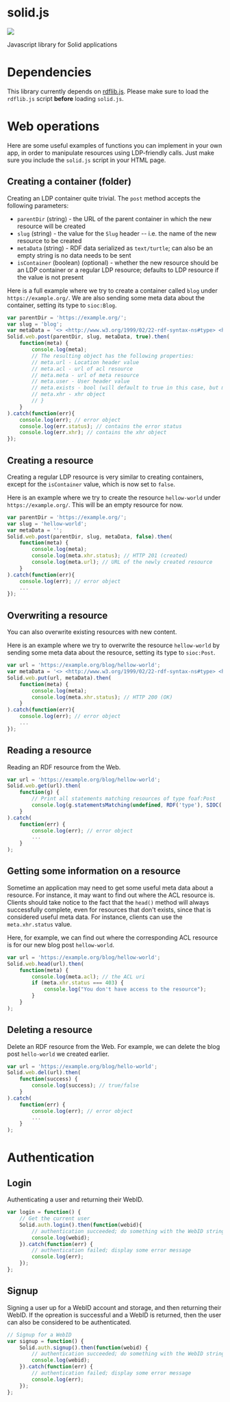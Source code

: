 # solid.js
[![](https://img.shields.io/badge/project-Solid-7C4DFF.svg?style=flat-square)](https://github.com/solid/solid)

Javascript library for Solid applications

# Dependencies
This library currently depends on [rdflib.js](https://github.com/linkeddata/rdflib.js/). Please make sure to load the `rdflib.js` script **before** loading `solid.js`.

# Web operations

Here are some useful examples of functions you can implement in your own app, in order to manipulate resources using LDP-friendly calls. Just make sure you include the `solid.js` script in your HTML page.

## Creating a container (folder)
Creating an LDP container quite trivial. The `post` method accepts the following parameters:

* `parentDir` (string) - the URL of the parent container in which the new resource will be created
* `slug` (string) - the value for the `Slug` header -- i.e. the name of the new resource to be created
* `metaData` (string) - RDF data serialized as `text/turtle`; can also be an empty string is no data needs to be sent
* `isContainer` (boolean) (optional) - whether the new resource should be an LDP container or a regular LDP resource; defaults to LDP resource if the value is not present

Here is a full example where we try to create a container called `blog` under `https://example.org/`. We are also sending some meta data about the container, setting its type to `sioc:Blog`. 

```javascript
var parentDir = 'https://example.org/';
var slug = 'blog';
var metaData = '<> <http://www.w3.org/1999/02/22-rdf-syntax-ns#type> <http://rdfs.org/sioc/ns#Blog> .';
Solid.web.post(parentDir, slug, metaData, true).then(
    function(meta) {
        console.log(meta);
        // The resulting object has the following properties:
        // meta.url - Location header value
        // meta.acl - url of acl resource
        // meta.meta - url of meta resource
        // meta.user - User header value
        // meta.exists - bool (will default to true in this case, but may change for HEAD/GET requests)
        // meta.xhr - xhr object
        // }
    }
).catch(function(err){
    console.log(err); // error object
    console.log(err.status); // contains the error status
    console.log(err.xhr); // contains the xhr object
});
```

## Creating a resource
Creating a regular LDP resource is very similar to creating containers, except for the `isContainer` value, which is now set to `false`.

Here is an example where we try to create the resource `hellow-world` under `https://example.org/`. This will be an empty resource for now. 

```javascript
var parentDir = 'https://example.org/';
var slug = 'hellow-world';
var metaData = '';
Solid.web.post(parentDir, slug, metaData, false).then(
    function(meta) {
        console.log(meta);
        console.log(meta.xhr.status); // HTTP 201 (created)
        console.log(meta.url); // URL of the newly created resource
    }
).catch(function(err){
    console.log(err); // error object
    ...
});
```

## Overwriting a resource
You can also overwrite existing resources with new content.

Here is an example where we try to overwrite the resource `hellow-world` by sending some meta data about the resource, setting its type to `sioc:Post`. 


```javascript
var url = 'https://example.org/blog/hellow-world';
var metaData = '<> <http://www.w3.org/1999/02/22-rdf-syntax-ns#type> <http://rdfs.org/sioc/ns#Post> .';
Solid.web.put(url, metaData).then(
    function(meta) {
        console.log(meta);
        console.log(meta.xhr.status); // HTTP 200 (OK)
    }
).catch(function(err){
    console.log(err); // error object
    ...
});
```

## Reading a resource
Reading an RDF resource from the Web.

```javascript
var url = 'https://example.org/blog/hellow-world';
Solid.web.get(url).then(
    function(g) {
        // Print all statements matching resources of type foaf:Post
        console.log(g.statementsMatching(undefined, RDF('type'), SIOC('Post')));
    }
).catch(
    function(err) {
        console.log(err); // error object
        ...
    }
);
```

## Getting some information on a resource
Sometime an application may need to get some useful meta data about a resource. For instance, it may want to find out where the ACL resource is. Clients should take notice to the fact that the `head()` method will always successfully complete, even for resources that don't exists, since that is considered useful meta data. For instance, clients can use the `meta.xhr.status` value.

Here, for example, we can find out where the corresponding ACL resource is for our new blog post `hellow-world`.

```javascript
var url = 'https://example.org/blog/hellow-world';
Solid.web.head(url).then(
    function(meta) {
        console.log(meta.acl); // the ACL uri
        if (meta.xhr.status === 403) {
            console.log("You don't have access to the resource");
        }
    }
);
```

## Deleting a resource
Delete an RDF resource from the Web. For example, we can delete the blog post `hello-world` we created earlier.

```javascript
var url = 'https://example.org/blog/hello-world';
Solid.web.del(url).then(
    function(success) {
        console.log(success); // true/false
    }
).catch(
    function(err) {
        console.log(err); // error object
        ...
    }
);
```

# Authentication

## Login
Authenticating a user and returning their WebID.

```javascript
var login = function() {
    // Get the current user
    Solid.auth.login().then(function(webid){
    	// authentication succeeded; do something with the WebID string
        console.log(webid);
    }).catch(function(err) {
        // authentication failed; display some error message
        console.log(err);
    });
};
```

## Signup
Signing a user up for a WebID account and storage, and then returning their WebID. If the opreation is successful and a WebID is returned, then the user can also be considered to be authenticated.

```javascript
// Signup for a WebID
var signup = function() {
    Solid.auth.signup().then(function(webid) {
    	// authentication succeeded; do something with the WebID string
        console.log(webid);
    }).catch(function(err) {
        // authentication failed; display some error message
        console.log(err);
    });
};
```
